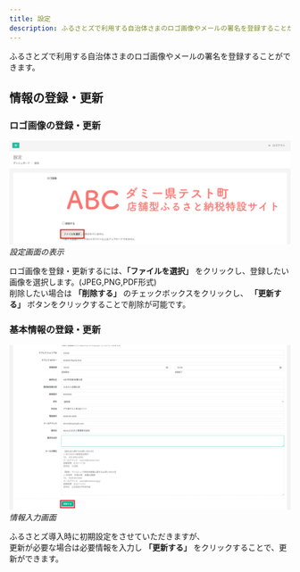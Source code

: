 ```yaml
---
title: 設定
description: ふるさとズで利用する自治体さまのロゴ画像やメールの署名を登録することができます。
---
```


ふるさとズで利用する自治体さまのロゴ画像やメールの署名を登録することができます。

## 情報の登録・更新

### ロゴ画像の登録・更新
![設定画面の表示](../../../assets/images/lg_setting_01.png)
*設定画面の表示*

ロゴ画像を登録・更新するには、**「ファイルを選択」** をクリックし、登録したい画像を選択します。(JPEG,PNG,PDF形式)  
削除したい場合は **「削除する」** のチェックボックスをクリックし、 **「更新する」** ボタンをクリックすることで削除が可能です。

### 基本情報の登録・更新
![情報入力画面](../../../assets/images/lg_setting_02.png)
*情報入力画面*

ふるさとズ導入時に初期設定をさせていただきますが、  
更新が必要な場合は必要情報を入力し **「更新する」** をクリックすることで、更新ができます。